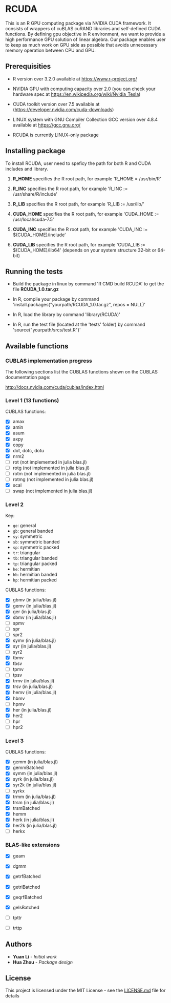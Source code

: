 # RCUDA

This is an R GPU computing package via NVIDIA CUDA framework. It consists of wrappers of cuBLAS cuRAND libraries and self-defined CUDA functions. By defining gpu objective in R environment, we want to provide a high performance GPU solution of linear algebra. Our package enables user to keep as much work on GPU side as possible that avoids unnecessary memory operation between CPU and GPU.
 
## Prerequisities

* R version over 3.2.0 available at https://www.r-project.org/

* NVIDIA GPU with computing capacity over 2.0 (you can check your hardware spec at https://en.wikipedia.org/wiki/Nvidia_Tesla)

* CUDA toolkit version over 7.5 available at (https://developer.nvidia.com/cuda-downloads)

* LINUX system with GNU Compiler Collection GCC version over 4.8.4 available at https://gcc.gnu.org/

* RCUDA is currently LINUX-only package


## Installing package
To install RCUDA, user need to speficy the path for both R and CUDA includes and library.

1. **R_HOME** specifies the R root path, for example 'R_HOME = /usr/bin/R' 

2. **R_INC** specifies the R root path, for example 'R_INC := /usr/share/R/include'

3. **R_LIB** specifies the R root path, for example 'R_LIB := /usr/lib/' 

4. **CUDA_HOME** specifies the R root path, for example 'CUDA_HOME := /usr/local/cuda-7.5'

5. **CUDA_INC** specifies the R root path, for example 'CUDA_INC := $(CUDA_HOME)/include'

6. **CUDA_LIB** specifies the R root path, for example 'CUDA_LIB := $(CUDA_HOME)/lib64' (depends on your system structure 32-bit or 64-bit)



## Running the tests
* Build the package in linux by command 'R CMD build RCUDA' to get the file **RCUDA_1.0.tar.gz**

* In R, compile your package by command 'install.packages("yourpath/RCUDA_1.0.tar.gz", repos = NULL)'

* In R, load the library by command 'library(RCUDA)'

* In R, run the test file (located at the 'tests' folder) by command 'source("yourpath/srcs/test.R")'

## Available functions
### CUBLAS implementation progress

The following sections list the CUBLAS functions shown on the CUBLAS
documentation page:

http://docs.nvidia.com/cuda/cublas/index.html

### Level 1 (13 functions)

CUBLAS functions:

* [x] amax
* [x] amin
* [x] asum
* [x] axpy
* [x] copy
* [x] dot, dotc, dotu
* [x] nrm2
* [ ] rot (not implemented in julia blas.jl)
* [ ] rotg (not implemented in julia blas.jl)
* [ ] rotm (not implemented in julia blas.jl)
* [ ] rotmg (not implemented in julia blas.jl)
* [x] scal
* [ ] swap (not implemented in julia blas.jl)

### Level 2

Key:
* `ge`: general
* `gb`: general banded
* `sy`: symmetric
* `sb`: symmetric banded
* `sp`: symmetric packed
* `tr`: triangular
* `tb`: triangular banded
* `tp`: triangular packed
* `he`: hermitian
* `hb`: hermitian banded
* `hp`: hermitian packed

CUBLAS functions:

* [x] gbmv (in julia/blas.jl)
* [x] gemv (in julia/blas.jl)
* [x] ger (in julia/blas.jl)
* [x] sbmv (in julia/blas.jl)
* [ ] spmv
* [ ] spr
* [ ] spr2
* [x] symv (in julia/blas.jl)
* [x] syr (in julia/blas.jl)
* [ ] syr2
* [x] tbmv
* [x] tbsv
* [ ] tpmv
* [ ] tpsv
* [x] trmv (in julia/blas.jl)
* [x] trsv (in julia/blas.jl)
* [x] hemv (in julia/blas.jl)
* [x] hbmv
* [ ] hpmv
* [x] her (in julia/blas.jl)
* [x] her2
* [ ] hpr
* [ ] hpr2

### Level 3

CUBLAS functions:

* [x] gemm (in julia/blas.jl)
* [x] gemmBatched
* [x] symm (in julia/blas.jl)
* [x] syrk (in julia/blas.jl)
* [x] syr2k (in julia/blas.jl)
* [ ] syrkx
* [x] trmm (in julia/blas.jl)
* [x] trsm (in julia/blas.jl)
* [x] trsmBatched
* [x] hemm
* [x] herk (in julia/blas.jl)
* [x] her2k (in julia/blas.jl)
* [ ] herkx

### BLAS-like extensions

* [x] geam
* [x] dgmm
* [x] getrfBatched
* [x] getriBatched
* [x] geqrfBatched
* [x] gelsBatched
* [ ] tpttr
* [ ] trttp


## Authors

* **Yuan Li** - *Initial work* 
* **Hua Zhou** - *Package design*
 

## License

This project is licensed under the MIT License - see the [LICENSE.md](LICENSE.md) file for details

 
